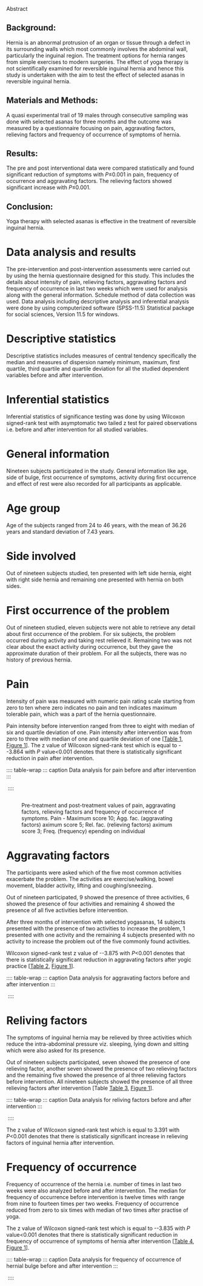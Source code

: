 Abstract

## Background:

Hernia is an abnormal protrusion of an organ or tissue through a defect
in its surrounding walls which most commonly involves the abdominal
wall, particularly the inguinal region. The treatment options for hernia
ranges from simple exercises to modern surgeries. The effect of yoga
therapy is not scientifically examined for reversible inguinal hernia
and hence this study is undertaken with the aim to test the effect of
selected asanas in reversible inguinal hernia.

## Materials and Methods:

A quasi experimental trail of 19 males through consecutive sampling was
done with selected asanas for three months and the outcome was measured
by a questionnaire focusing on pain, aggravating factors, relieving
factors and frequency of occurrence of symptoms of hernia.

## Results:

The pre and post interventional data were compared statistically and
found significant reduction of symptoms with *P*≤0.001 in pain,
frequency of occurrence and aggravating factors. The relieving factors
showed significant increase with *P*≤0.001.

## Conclusion:

Yoga therapy with selected asanas is effective in the treatment of
reversible inguinal hernia.

# Data analysis and results

The pre-intervention and post-intervention assessments were carried out
by using the hernia questionnaire designed for this study. This includes
the details about intensity of pain, relieving factors, aggravating
factors and frequency of occurrence in last two weeks which were used
for analysis along with the general information. Schedule method of data
collection was used. Data analysis including descriptive analysis and
inferential analysis were done by using computerized software
(SPSS-11.5) Statistical package for social sciences, Version 11.5 for
windows.

# Descriptive statistics

Descriptive statistics includes measures of central tendency
specifically the median and measures of dispersion namely minimum,
maximum, first quartile, third quartile and quartile deviation for all
the studied dependent variables before and after intervention.

# Inferential statistics

Inferential statistics of significance testing was done by using
Wilcoxon signed-rank test with asymptomatic two tailed z test for paired
observations i.e. before and after intervention for all studied
variables.

# General information

Nineteen subjects participated in the study. General information like
age, side of bulge, first occurrence of symptoms, activity during first
occurrence and effect of rest were also recorded for all participants as
applicable.

# Age group

Age of the subjects ranged from 24 to 46 years, with the mean of 36.26
years and standard deviation of 7.43 years.

# Side involved

Out of nineteen subjects studied, ten presented with left side hernia,
eight with right side hernia and remaining one presented with hernia on
both sides.

# First occurrence of the problem

Out of nineteen studied, eleven subjects were not able to retrieve any
detail about first occurrence of the problem. For six subjects, the
problem occurred during activity and taking rest relieved it. Remaining
two was not clear about the exact activity during occurrence, but they
gave the approximate duration of their problem. For all the subjects,
there was no history of previous hernia.

# Pain

Intensity of pain was measured with numeric pain rating scale starting
from zero to ten where zero indicates no pain and ten indicates maximum
tolerable pain, which was a part of the hernia questionnaire.

Pain intensity before intervention ranged from three to eight with
median of six and quartile deviation of one. Pain intensity after
intervention was from zero to three with median of one and quartile
deviation of one \[[Table 1](#), [Figure 1](#)\]. The z value of
Wilcoxon signed-rank test which is equal to --3.864 with *P*
value\<0.001 denotes that there is statistically significant reduction
in pain after intervention.

:::: table-wrap
::: caption
Data analysis for pain before and after intervention
:::

![]()
::::

<figure>
<p><img src="" /></p>
<figcaption>Pre-treatment and post-treatment values of pain, aggravating
factors, relieving factors and frequency of occurrence of symptoms. Pain
- Maximum score 10; Agg. fac. (aggravating factors) aximum score 5; Rel.
fac. (relieving factors) aximum score 3; Freq. (frequency) epending on
individual</figcaption>
</figure>

# Aggravating factors

The participants were asked which of the five most common activities
exacerbate the problem. The activities are exercise/walking, bowel
movement, bladder activity, lifting and coughing/sneezing.

Out of nineteen participated, 9 showed the presence of three activities,
6 showed the presence of four activities and remaining 4 showed the
presence of all five activities before intervention.

After three months of intervention with selected yogasanas, 14 subjects
presented with the presence of two activities to increase the problem, 1
presented with one activity and the remaining 4 subjects presented with
no activity to increase the problem out of the five commonly found
activities.

Wilcoxon signed-rank test z value of --3.875 with *P*\<0.001 denotes
that there is statistically significant reduction in aggravating factors
after yogic practice \[[Table 2](#), [Figure 1](#)\].

:::: table-wrap
::: caption
Data analysis for aggravating factors before and after intervention
:::

![]()
::::

# Reliving factors

The symptoms of inguinal hernia may be relieved by three activities
which reduce the intra-abdominal pressure viz. sleeping, lying down and
sitting which were also asked for its presence.

Out of nineteen subjects participated, seven showed the presence of one
relieving factor, another seven showed the presence of two relieving
factors and the remaining five showed the presence of al three relieving
factors before intervention. All nineteen subjects showed the presence
of all three relieving factors after intervention \[Table [Table 3](#),
[Figure 1](#)\].

:::: table-wrap
::: caption
Data analysis for reliving factors before and after intervention
:::

![]()
::::

The z value of Wilcoxon signed-rank test which is equal to 3.391 with
*P*\<0.001 denotes that there is statistically significant increase in
relieving factors of inguinal hernia after intervention.

# Frequency of occurrence

Frequency of occurrence of the hernia i.e. number of times in last two
weeks were also analyzed before and after intervention. The median for
frequency of occurrence before intervention is twelve times with range
from nine to fourteen times per two weeks. Frequency of occurrence
reduced from zero to six times with median of two times after practise
of yoga.

The z value of Wilcoxon signed-rank test which is equal to --3.835 with
*P* value\<0.001 denotes that there is statistically significant
reduction in frequency of occurrence of symptoms of hernia after
intervention \[[Table 4](#), [Figure 1](#)\].

:::: table-wrap
::: caption
Data analysis for frequency of occurrence of hernial bulge before and
after intervention
:::

![]()
::::
